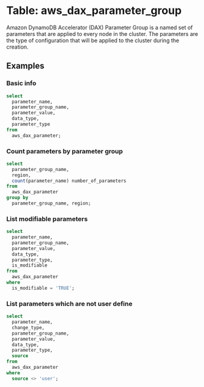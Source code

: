 # Table: aws_dax_parameter_group

Amazon DynamoDB Accelerator (DAX) Parameter Group is a named set of parameters that are applied to every node in the cluster. The parameters are the type of configuration that will be applied to the cluster during the creation.

## Examples

### Basic info

```sql
select
  parameter_name,
  parameter_group_name,
  parameter_value,
  data_type,
  parameter_type
from
  aws_dax_parameter;
```

### Count parameters by parameter group

```sql
select
  parameter_group_name,
  region,
  count(parameter_name) number_of_parameters
from
  aws_dax_parameter
group by
  parameter_group_name, region;
```

### List modifiable parameters

```sql
select
  parameter_name,
  parameter_group_name,
  parameter_value,
  data_type,
  parameter_type,
  is_modifiable
from
  aws_dax_parameter
where
  is_modifiable = 'TRUE';
```

### List parameters which are not user define

```sql
select
  parameter_name,
  change_type,
  parameter_group_name,
  parameter_value,
  data_type,
  parameter_type,
  source
from
  aws_dax_parameter
where
  source <> 'user';
  ```